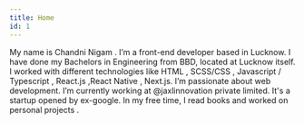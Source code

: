 ```yaml
---
title: Home
id: 1
---
```


My name is Chandni Nigam . I’m a front-end developer based in Lucknow. I have done my Bachelors in Engineering from BBD, located at Lucknow itself. I worked with different technologies like HTML , SCSS/CSS , Javascript / Typescript , React.js ,React Native , Next.js.
I’m passionate about web development. I’m currently working at @jaxlinnovation private limited. It's a startup opened by ex-google.
In my free time, I read books and worked on personal projects .

